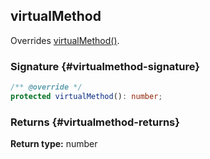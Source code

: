 ## virtualMethod

Overrides [virtualMethod()](docs/simple-suite-test/testabstractclass-virtualmethod-method).

### Signature {#virtualmethod-signature}

```typescript
/** @override */
protected virtualMethod(): number;
```

### Returns {#virtualmethod-returns}

**Return type:** number
